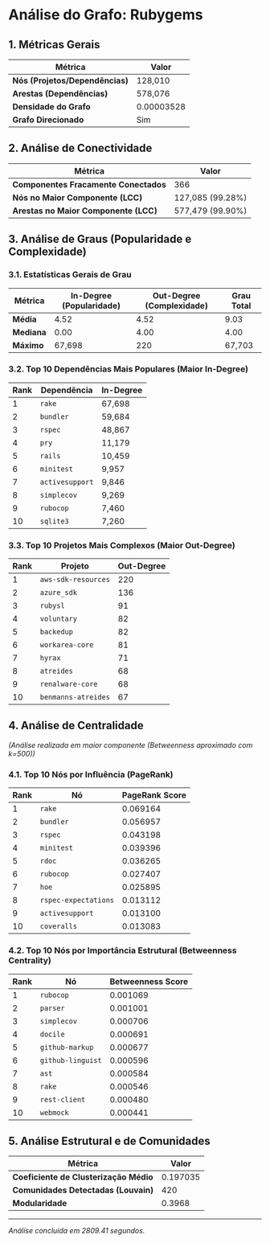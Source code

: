 # Análise do Grafo: Rubygems

## 1. Métricas Gerais
| Métrica | Valor |
|---|---|
| **Nós (Projetos/Dependências)** | 128,010 |
| **Arestas (Dependências)** | 578,076 |
| **Densidade do Grafo** | 0.00003528 |
| **Grafo Direcionado** | Sim |

## 2. Análise de Conectividade
| Métrica | Valor |
|---|---|
| **Componentes Fracamente Conectados** | 366 |
| **Nós no Maior Componente (LCC)** | 127,085 (99.28%) |
| **Arestas no Maior Componente (LCC)** | 577,479 (99.90%) |

## 3. Análise de Graus (Popularidade e Complexidade)
### 3.1. Estatísticas Gerais de Grau
| Métrica | In-Degree (Popularidade) | Out-Degree (Complexidade) | Grau Total |
|---|---|---|---|
| **Média** | 4.52 | 4.52 | 9.03 |
| **Mediana** | 0.00 | 4.00 | 4.00 |
| **Máximo** | 67,698 | 220 | 67,703 |

### 3.2. Top 10 Dependências Mais Populares (Maior In-Degree)
| Rank | Dependência | In-Degree |
|---|---|---|
| 1 | `rake` | 67,698 |
| 2 | `bundler` | 59,684 |
| 3 | `rspec` | 48,867 |
| 4 | `pry` | 11,179 |
| 5 | `rails` | 10,459 |
| 6 | `minitest` | 9,957 |
| 7 | `activesupport` | 9,846 |
| 8 | `simplecov` | 9,269 |
| 9 | `rubocop` | 7,460 |
| 10 | `sqlite3` | 7,260 |

### 3.3. Top 10 Projetos Mais Complexos (Maior Out-Degree)
| Rank | Projeto | Out-Degree |
|---|---|---|
| 1 | `aws-sdk-resources` | 220 |
| 2 | `azure_sdk` | 136 |
| 3 | `rubysl` | 91 |
| 4 | `voluntary` | 82 |
| 5 | `backedup` | 82 |
| 6 | `workarea-core` | 81 |
| 7 | `hyrax` | 71 |
| 8 | `atreides` | 68 |
| 9 | `renalware-core` | 68 |
| 10 | `benmanns-atreides` | 67 |

## 4. Análise de Centralidade
_(Análise realizada em maior componente (Betweenness aproximado com k=500))_

### 4.1. Top 10 Nós por Influência (PageRank)
| Rank | Nó | PageRank Score |
|---|---|---|
| 1 | `rake` | 0.069164 |
| 2 | `bundler` | 0.056957 |
| 3 | `rspec` | 0.043198 |
| 4 | `minitest` | 0.039396 |
| 5 | `rdoc` | 0.036265 |
| 6 | `rubocop` | 0.027407 |
| 7 | `hoe` | 0.025895 |
| 8 | `rspec-expectations` | 0.013112 |
| 9 | `activesupport` | 0.013100 |
| 10 | `coveralls` | 0.013083 |

### 4.2. Top 10 Nós por Importância Estrutural (Betweenness Centrality)
| Rank | Nó | Betweenness Score |
|---|---|---|
| 1 | `rubocop` | 0.001069 |
| 2 | `parser` | 0.001001 |
| 3 | `simplecov` | 0.000706 |
| 4 | `docile` | 0.000691 |
| 5 | `github-markup` | 0.000677 |
| 6 | `github-linguist` | 0.000596 |
| 7 | `ast` | 0.000584 |
| 8 | `rake` | 0.000546 |
| 9 | `rest-client` | 0.000480 |
| 10 | `webmock` | 0.000441 |

## 5. Análise Estrutural e de Comunidades
| Métrica | Valor |
|---|---|
| **Coeficiente de Clusterização Médio** | 0.197035 |
| **Comunidades Detectadas (Louvain)** | 420 |
| **Modularidade** | 0.3968 |

---
*Análise concluída em 2809.41 segundos.*

